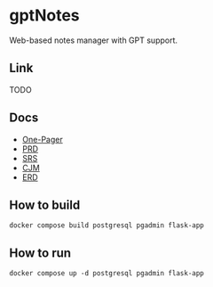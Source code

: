 # gptNotes
Web-based notes manager with GPT support.

## Link

TODO

## Docs

* [One-Pager](doc/One-Pager.pdf)
* [PRD](doc/PRD.pdf)
* [SRS](doc/SRS.md)
* [CJM](doc/CJM.jpg)
* [ERD](doc/erd.png)

## How to build

```docker compose build postgresql pgadmin flask-app```

## How to run

```docker compose up -d postgresql pgadmin flask-app```
